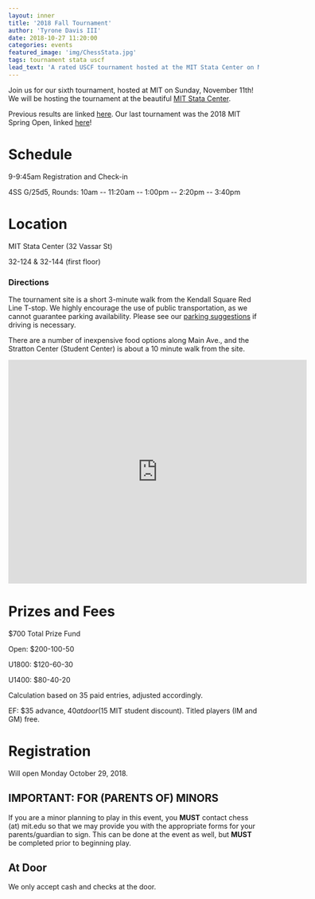 ```yaml
---
layout: inner
title: '2018 Fall Tournament'
author: 'Tyrone Davis III'
date: 2018-10-27 11:20:00
categories: events
featured_image: 'img/ChessStata.jpg'
tags: tournament stata uscf
lead_text: 'A rated USCF tournament hosted at the MIT Stata Center on Monday November 11.'
---
```


Join us for our sixth tournament, hosted at MIT on Sunday, November 11th! We will be hosting the tournament at the beautiful [MIT Stata Center](https://en.wikipedia.org/wiki/Ray_and_Maria_Stata_Center).

Previous results are linked [here](http://www.uschess.org/datapage/event-search.php?name=&state=ANY&city=&date_from=&date_to=&order=D&minsize=&affil=G6046684&timectl=&mode=Find). Our last tournament was the 2018 MIT Spring Open, linked [here](http://www.uschess.org/msa/XtblMain.php?201805061332)!

# Schedule

9-9:45am Registration and Check-in

4SS G/25d5, Rounds: 10am -- 11:20am -- 1:00pm -- 2:20pm -- 3:40pm


# Location

MIT Stata Center (32 Vassar St)

32-124 & 32-144 (first floor)

### Directions

The tournament site is a short 3-minute walk from the Kendall Square Red Line T-stop. We highly encourage the use of public transportation, as we cannot guarantee parking availability. Please see our [parking suggestions](http://chess.mit.edu/parking) if driving is necessary.

There are a number of inexpensive food options along Main Ave., and the Stratton Center (Student Center) is about a 10 minute walk from the site.

<iframe src="https://www.google.com/maps/embed?pb=!1m18!1m12!1m3!1d2948.103270026273!2d-71.09285873471573!3d42.36163837918682!2m3!1f0!2f0!3f0!3m2!1i1024!2i768!4f13.1!3m3!1m2!1s0x89e370a95d3025a9%3A0xb1de557289ff6bbe!2sRay+and+Maria+Stata+Center%2C+32+Vassar+St%2C+Cambridge%2C+MA+02139!5e0!3m2!1sen!2sus!4v1523511780729" width="600" height="450" frameborder="0" style="border:0" allowfullscreen></iframe>



# Prizes and Fees

$700 Total Prize Fund

Open: $200-100-50

U1800: $120-60-30

U1400: $80-40-20

Calculation based on 35 paid entries, adjusted accordingly.

EF: $35 advance, $40 at door ($15 MIT student discount). Titled players (IM and GM) free.

# Registration

Will open Monday October 29, 2018.

## IMPORTANT: FOR (PARENTS OF) MINORS

If you are a minor planning to play in this event, you **MUST** contact chess (at) mit.edu so that we may provide you with the appropriate forms for your parents/guardian to sign. This can be done at the event as well, but **MUST** be completed prior to beginning play.

## At Door

We only accept cash and checks at the door.
